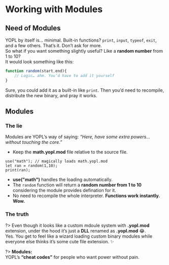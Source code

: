 # Working with Modules
## Need of Modules
YOPL by itself is… minimal.
Built-in functions? `print`, `input`, `typeof`, `exit`, and a few others. That’s it. Don’t ask for more.\
So what if you want something slightly useful? Like a **random number** from 1 to 10?\
It would look something like this:
```js
function random(start,end){
    // Logic… ahm. You’d have to add it yourself
}
```
Sure, you could add it as a built-in like `print`. Then you’d need to recompile, distribute the new binary, and pray it works.

## Modules
<h3>The lie</h3>

Modules are YOPL’s way of saying: *“Here, have some extra powers… without touching the core.”*
+ Keep the **math.yopl.mod** file relative to the source file.
```
use("math"); // magically loads math.yopl.mod
let ran = random(1,10);
print(ran);
```
+ **use("math")** handles the loading automatically.
+ The `random` function will return a **random number from 1 to 10** considering the module provides defination for it.
+ No need to recompile the whole interpreter.
**Functions work instantly. Wow.**

<h3>The truth</h3>

?> Even though it looks like a custom mdoule system with **.yopl.mod** extension, under the hood it’s just a **DLL** renamed as **.yopl.mod** 😂.\
Yes. You get to feel like a wizard loading custom binary modules while everyone else thinks it’s some cute file extension. ✨

?> **Modules:** \
YOPL’s **“cheat codes”** for people who want power without pain.

